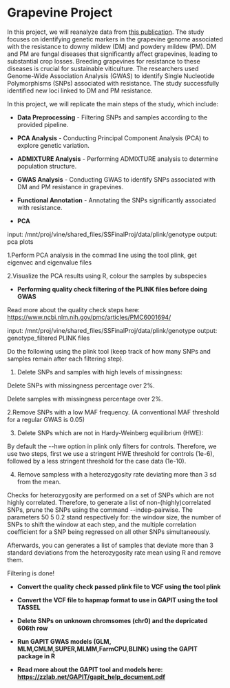 # Grapevine Project

In this project, we will reanalyze data from [this publication](https://www.frontiersin.org/journals/plant-science/articles/10.3389/fpls.2024.1386225/full). The study focuses on identifying genetic markers in the grapevine genome associated with the resistance to downy mildew (DM) and powdery mildew (PM). DM and PM are fungal diseases that significantly affect grapevines, leading to substantial crop losses. Breeding grapevines for resistance to these diseases is crucial for sustainable viticulture. The researchers used Genome-Wide Association Analysis (GWAS) to identify Single Nucleotide Polymorphisms (SNPs) associated with resistance. The study successfully identified new loci linked to DM and PM resistance.

In this project, we will replicate the main steps of the study, which include:

- **Data Preprocessing** - Filtering SNPs and samples according to the provided pipeline.
- **PCA Analysis** - Conducting Principal Component Analysis (PCA) to explore genetic variation.
- **ADMIXTURE Analysis** - Performing ADMIXTURE analysis to determine population structure.
- **GWAS Analysis** - Conducting GWAS to identify SNPs associated with DM and PM resistance in grapevines.
- **Functional Annotation** - Annotating the SNPs significantly associated with resistance.
















- **PCA**

input: /mnt/proj/vine/shared_files/SSFinalProj/data/plink/genotype
output: pca plots

1.Perform  PCA analysis in the commad line using the tool plink, get eigenvec and eigenvalue files

2.Visualize the PCA results using R, colour the samples by subspecies



- **Performing quality check filtering of the PLINK files before doing GWAS**

Read more about the quality check steps here: https://www.ncbi.nlm.nih.gov/pmc/articles/PMC6001694/

input: /mnt/proj/vine/shared_files/SSFinalProj/data/plink/genotype
output: genotype_filtered PLINK files

Do the following using the plink tool (keep track of how many SNPs and samples remain after each filtering step).

1. Delete SNPs and samples with high levels of missingness:

Delete SNPs with missingness percentage over 2%.

Delete samples with missingness percentage over 2%.

2.Remove SNPs with a low MAF frequency. (A conventional MAF threshold for a regular GWAS is 0.05)

3. Delete SNPs which are not in Hardy-Weinberg equilibrium (HWE):

By default the --hwe option in plink only filters for controls.
Therefore, we use two steps, first we use a stringent HWE threshold for controls (1e-6), followed by a less stringent threshold for the case data (1e-10).

4.  Remove sampless with a heterozygosity rate deviating more than 3 sd from the mean.

Checks for heterozygosity are performed on a set of SNPs which are not highly correlated.
Therefore, to generate a list of non-(highly)correlated SNPs,  prune the SNPs using the command --indep-pairwise.
The parameters  50 5 0.2  stand respectively for: the window size, the number of SNPs to shift the window at each step, and the multiple correlation coefficient for a SNP being regressed on all other SNPs simultaneously.

Afterwards, you can  generates a list of samples that deviate more than 3 standard deviations from the heterozygosity rate mean using R and remove them.



Filtering is done!


- **Convert the quality check passed plink file to VCF using the tool plink**

- **Convert the VCF file to hapmap format to use in GAPIT using the tool TASSEL**

- **Delete SNPs on unknown chromsomes (chr0) and the depricated 606th row**

- **Run GAPIT GWAS models (GLM, MLM,CMLM,SUPER,MLMM,FarmCPU,BLINK) using the GAPIT package in R**

- **Read more about the GAPIT tool and models here: https://zzlab.net/GAPIT/gapit_help_document.pdf**
